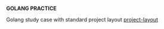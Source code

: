 **GOLANG PRACTICE**

Golang study case with standard project layout
[project-layout](https://github.com/golang-standards/project-layout)